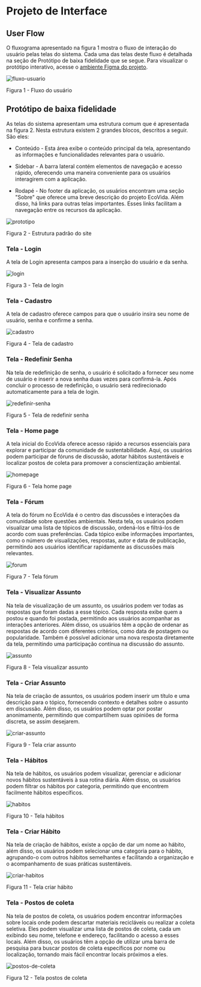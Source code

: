 
# Projeto de Interface


## User Flow

O fluxograma apresentado na figura 1 mostra o fluxo de interação do usuário pelas telas do sistema. Cada uma das telas deste fluxo é detalhada na seção de Protótipo de baixa fidelidade que se segue. Para visualizar o protótipo interativo, acesse o [ambiente Figma do projeto](https://www.figma.com/proto/ZGWFdBHeITIK1HuhdenXy5/EcoVida---PUC?type=design&node-id=4-27&t=pDDqPuD6Muygci89-1&scaling=min-zoom&page-id=3%3A248&mode=design).

  ![fluxo-usuario](https://cdn.discordapp.com/attachments/737069685333557319/1229182122359525396/EcoVida_-_Fluxo_do_Usuario.png?ex=662ec00f&is=661c4b0f&hm=09f4fe93dee8de20e9e653b851fa28032782dd4ceb0b73a2f23ee3c6d593af96&)

Figura 1 - Fluxo do usuário


## Protótipo de baixa fidelidade

As telas do sistema apresentam uma estrutura comum que é apresentada na figura 2. Nesta estrutura existem 2 grandes blocos, descritos a seguir. São eles:

- Conteúdo - Esta área exibe o conteúdo principal da tela, apresentando as informações e funcionalidades relevantes para o usuário.

 - Sidebar - A barra lateral contém elementos de navegação e acesso rápido, oferecendo uma maneira conveniente para os usuários interagirem com a aplicação.

 - Rodapé - No footer da aplicação, os usuários encontram uma seção "Sobre" que oferece uma breve descrição do projeto EcoVida. Além disso, há links para outras telas importantes. Esses links facilitam a navegação entre os recursos da aplicação.


![prototipo](https://cdn.discordapp.com/attachments/737069685333557319/1229163330095153213/EcoVida_-_baixa_qualidade.png?ex=662eae8e&is=661c398e&hm=b0d4f06c9c100479cf11fd56de3ccae84bebbb5af677cc4579847c8fd400d843&)

Figura 2 - Estrutura padrão do site



### Tela - Login

A tela de Login apresenta campos para a inserção do usuário e da senha.
  
![login](https://media.discordapp.net/attachments/1038811979856494602/1226999681372913755/Tela_login.png?ex=6626cf80&is=66145a80&hm=b74b99bea5f06c8b28cb07fffdb6d0091638b48bb33ca2b9009e31971665b9e7&=&format=webp&quality=lossless&width=906&height=565)

  
 Figura 3 - Tela de login

 ### Tela - Cadastro

A tela de cadastro oferece campos para que o usuário insira seu nome de usuário, senha e confirme a senha.

![cadastro](https://cdn.discordapp.com/attachments/737069685333557319/1229173431959027865/EcoVida_-_Cadastro.png?ex=662eb7f7&is=661c42f7&hm=11cf4af47d98eff8e8551ebfcfea799f8ae2b60cb54ef54472eea6adfb1c3b2b&)

  
 Figura 4 - Tela de cadastro

 ### Tela - Redefinir Senha

Na tela de redefinição de senha, o usuário é solicitado a fornecer seu nome de usuário e inserir a nova senha duas vezes para confirmá-la. Após concluir o processo de redefinição, o usuário será redirecionado automaticamente para a tela de login.
  
![redefinir-senha](https://media.discordapp.net/attachments/1038811979856494602/1226999233610121276/redefinir_tela.png?ex=6626cf15&is=66145a15&hm=6d6affe6290f9d1d2f33a7049b43d66b53fcfe01cc1b34aa0f6ef970930f9ade&=&format=webp&quality=lossless&width=901&height=565)

  
 Figura 5 - Tela  de redefinir senha





### Tela - Home page

A tela inicial do EcoVida oferece acesso rápido a recursos essenciais para explorar e participar da comunidade de sustentabilidade. Aqui, os usuários podem participar de fóruns de discussão, adotar hábitos sustentáveis e localizar postos de coleta para promover a conscientização ambiental.
  
![homepage](https://cdn.discordapp.com/attachments/737069685333557319/1229164881937436682/EcoVida_-_Home.png?ex=662eb000&is=661c3b00&hm=0aa671d43e4361a57f0e463cd25070ddc1bdcb4813b20fce3345657685d151df&)

Figura 6 - Tela home page


### Tela - Fórum

A tela do fórum no EcoVida é o centro das discussões e interações da comunidade sobre questões ambientais. Nesta tela, os usuários podem visualizar uma lista de tópicos de discussão, ordená-los e filtrá-los de acordo com suas preferências. Cada tópico exibe informações importantes, como o número de visualizações, respostas, autor e data de publicação, permitindo aos usuários identificar rapidamente as discussões mais relevantes.
  
![forum](https://cdn.discordapp.com/attachments/737069685333557319/1229166324828082186/EcoVida_-_Forum.png?ex=662eb158&is=661c3c58&hm=d4103198520a9d0fe944524ef1f968aec37e7aa2d795b1603d6076f64cf9fae5&)

Figura 7 - Tela fórum

### Tela - Visualizar Assunto

Na tela de visualização de um assunto, os usuários podem ver todas as respostas que foram dadas a esse tópico. Cada resposta exibe quem a postou e quando foi postada, permitindo aos usuários acompanhar as interações anteriores. Além disso, os usuários têm a opção de ordenar as respostas de acordo com diferentes critérios, como data de postagem ou popularidade. Também é possível adicionar uma nova resposta diretamente da tela, permitindo uma participação contínua na discussão do assunto.
  
![assunto](https://cdn.discordapp.com/attachments/737069685333557319/1229184340978831541/EcoVida_-_Assunto.png?ex=662ec220&is=661c4d20&hm=8244d565ffa01272a8f56e4f53b96ec126413b1d5396b718538859f72442a8dc&)

Figura 8 - Tela visualizar assunto

### Tela - Criar Assunto

Na tela de criação de assuntos, os usuários podem inserir um título e uma descrição para o tópico, fornecendo contexto e detalhes sobre o assunto em discussão. Além disso, os usuários podem optar por postar anonimamente, permitindo que compartilhem suas opiniões de forma discreta, se assim desejarem.
  
![criar-assunto](https://cdn.discordapp.com/attachments/737069685333557319/1229167759116599366/EcoVida_-_Criar_Assunto.png?ex=662eb2ae&is=661c3dae&hm=c93b88d62db29d856a386f96b7beeb6e53c5c628d0f548571caccb3c7aca38ef&)

Figura 9 - Tela criar assunto


### Tela - Hábitos

Na tela de hábitos, os usuários podem visualizar, gerenciar e adicionar novos hábitos sustentáveis à sua rotina diária. Além disso, os usuários podem filtrar os hábitos por categoria, permitindo que encontrem facilmente hábitos específicos.
  
![habitos](https://cdn.discordapp.com/attachments/737069685333557319/1229168234306080818/EcoVida_-_Habitos.png?ex=662eb31f&is=661c3e1f&hm=acef94e2667de00d638067905b65413bbe001c080e9c8aedf03598d30e8da24e&)

Figura 10 - Tela hábitos


### Tela - Criar Hábito

Na tela de criação de hábitos, existe a opção de dar um nome ao hábito, além disso, os usuários podem selecionar uma categoria para o hábito, agrupando-o com outros hábitos semelhantes e facilitando a organização e o acompanhamento de suas práticas sustentáveis. 

![criar-habitos](https://cdn.discordapp.com/attachments/737069685333557319/1229170807733882942/EcoVida_-_Criar_Habito.png?ex=662eb585&is=661c4085&hm=1b7e0c2f0a0dfd73d2e5c5899acf880320116bf15fe098f35667254e4bc9f26a&)

Figura 11 - Tela criar hábito

### Tela - Postos de coleta

Na tela de postos de coleta, os usuários podem encontrar informações sobre locais onde podem descartar materiais recicláveis ​​ou realizar a coleta seletiva. Eles podem visualizar uma lista de postos de coleta, cada um exibindo seu nome, telefone e endereço, facilitando o acesso a esses locais. Além disso, os usuários têm a opção de utilizar uma barra de pesquisa para buscar postos de coleta específicos por nome ou localização, tornando mais fácil encontrar locais próximos a eles.

![postos-de-coleta](https://cdn.discordapp.com/attachments/737069685333557319/1229175908359868518/EcoVida_-_Postos_de_Coleta.png?ex=662eba45&is=661c4545&hm=77696b7d634691d65ce43e11f2c9d936f5f752c9bfe71712010cb7477a91ef8f&)

Figura 12 - Tela postos de coleta


